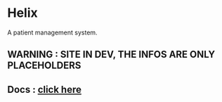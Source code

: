 # Helix

A patient management system.

## WARNING : SITE IN DEV, THE INFOS ARE ONLY PLACEHOLDERS

## Docs : [click here](https://helix-medical.github.io/docs)
